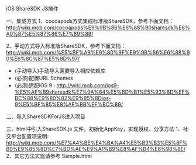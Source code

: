 iOS ShareSDK JS插件

一、集成方式
1、cocoapods方式集成标准版ShareSDK，参考下面文档：
http://wiki.mob.com/cocoapods%E9%9B%86%E6%88%90sharesdk%E6%A0%87%E5%87%86%E7%89%88/

2、手动方式导入标准版ShareSDK，参考下面文档：
http://wiki.mob.com/%E5%BF%AB%E9%80%9F%E9%9B%86%E6%88%90%E6%8C%87%E5%8D%97/

* (手动导入)手动导入需要导入相应依赖库
* (必须)配置URL Schemes
* (必须)适配iOS 9 :
http://wiki.mob.com/ios9-%E5%AF%B9sharesdk%E7%9A%84%E5%BD%B1%E5%93%8D%EF%BC%88%E9%80%82%E9%85%8Dios-9%E5%BF%85%E8%AF%BB%EF%BC%89/


二、导入ShareSDKForJS进入项目

三、html中引入ShareSDK.js 文件，初始化AppKey，实现授权、分享方法
1、社交平台配置项说明:
http://wiki.mob.com/%E7%A4%BE%E4%BA%A4%E5%B9%B3%E5%8F%B0%E9%85%8D%E7%BD%AE%E9%A1%B9%E8%AF%B4%E6%98%8E/
2、其它方法实现请参考 Sample.html
